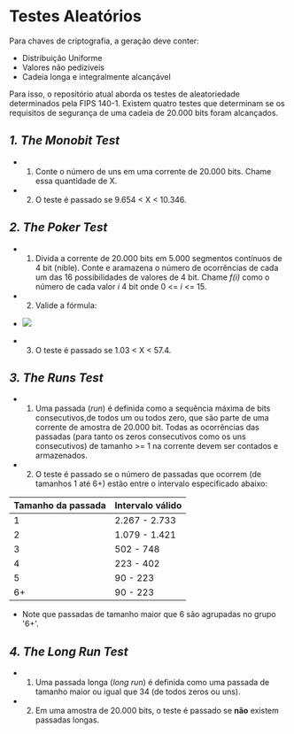 # Testes Aleatórios

Para chaves de criptografia, a geração deve conter:
+ Distribuição Uniforme
+ Valores não pedizíveis
+ Cadeia longa e integralmente alcançável

Para isso, o repositório atual aborda os testes de aleatoriedade determinados pela FIPS 140-1. Existem quatro testes que determinam se os requisitos de segurança de uma cadeia de 20.000 bits foram alcançados.

## *1. The Monobit Test*
+ 1. Conte o número de uns em uma corrente de 20.000 bits. Chame essa quantidade de X.
+ 2. O teste é passado se 9.654 < X < 10.346.

## *2. The Poker Test*
+ 1. Divida a corrente de 20.000 bits em 5.000 segmentos contínuos de 4 bit (nible). Conte e aramazena o número de ocorrências de cada um das 16 possibilidades de valores de 4 bit. Chame *f(i)* como o número de cada valor *i* 4 bit onde 0 <= *i* <= 15.
+ 2. Valide a fórmula:
- <img src="https://latex.codecogs.com/gif.latex?X=\frac{16}{5000}\times (\sum_{i=0}^{15}[f(i)]^2) - 5000 " /> 
+ 3. O teste é passado se 1.03 < X < 57.4.

## *3. The Runs Test*
+ 1. Uma passada (*run*) é definida como a sequência máxima de bits consecutivos,de todos um ou todos zero, que são parte de uma corrente de amostra de 20.000 bit. Todas as ocorrências das passadas (para tanto os zeros consecutivos como os uns consecutivos) de tamanho >= 1 na corrente devem ser contados e armazenados.
+ 2. O teste é passado se o número de passadas que ocorrem (de tamanhos 1 até 6+) estão entre o intervalo especificado abaixo:

| **Tamanho da passada** | **Intervalo válido** |
|------------------------|----------------------|
| 1                      | 2.267 - 2.733        |
| 2                      | 1.079 - 1.421        |
| 3                      | 502 - 748            |
| 4                      | 223 - 402            |
| 5                      | 90 - 223             |
| 6+                     | 90 - 223             |

+ Note que passadas de tamanho maior que 6 são agrupadas no grupo '6+'.

## *4. The Long Run Test*
+ 1. Uma passada longa (*long run*) é definida como uma passada de tamanho maior ou igual que 34 (de todos zeros ou uns).
+ 2. Em uma amostra de 20.000 bits, o teste é passado se **não** existem passadas longas.